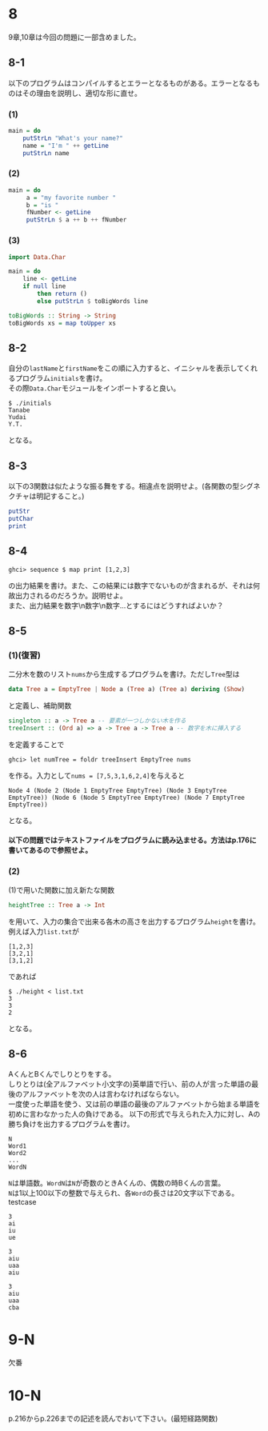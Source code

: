 # 8
9章,10章は今回の問題に一部含めました。
## 8-1
以下のプログラムはコンパイルするとエラーとなるものがある。エラーとなるものはその理由を説明し、適切な形に直せ。
### (1)
```haskell
main = do
    putStrLn "What's your name?"
    name = "I'm " ++ getLine
    putStrLn name
```
### (2)
```haskell
main = do
     a = "my favorite number "
     b = "is "
     fNumber <- getLine
     putStrLn $ a ++ b ++ fNumber
```
### (3)
```haskell
import Data.Char

main = do
    line <- getLine
    if null line
        then return ()
        else putStrLn $ toBigWords line

toBigWords :: String -> String
toBigWords xs = map toUpper xs
```
## 8-2
自分の`lastName`と`firstName`をこの順に入力すると、イニシャルを表示してくれるプログラム`initials`を書け。  
その際`Data.Char`モジュールをインポートすると良い。  
```
$ ./initials
Tanabe
Yudai
Y.T.
```
となる。
## 8-3
以下の3関数は似たような振る舞をする。相違点を説明せよ。(各関数の型シグネクチャは明記すること。)
```haskell
putStr
putChar
print
```
## 8-4
```
ghci> sequence $ map print [1,2,3]
```
の出力結果を書け。また、この結果には数字でないものが含まれるが、それは何故出力されるのだろうか。説明せよ。  
また、出力結果を数字\n数字\n数字...とするにはどうすればよいか？
## 8-5
### (1)(復習)
二分木を数のリスト`nums`から生成するプログラムを書け。ただし`Tree`型は
```haskell
data Tree a = EmptyTree | Node a (Tree a) (Tree a) deriving (Show)
```
と定義し、補助関数
```haskell
singleton :: a -> Tree a -- 要素が一つしかない木を作る
treeInsert :: (Ord a) => a -> Tree a -> Tree a -- 数字を木に挿入する
```
を定義することで
```
ghci> let numTree = foldr treeInsert EmptyTree nums
```
を作る。入力として`nums = [7,5,3,1,6,2,4]`を与えると
```
Node 4 (Node 2 (Node 1 EmptyTree EmptyTree) (Node 3 EmptyTree EmptyTree)) (Node 6 (Node 5 EmptyTree EmptyTree) (Node 7 EmptyTree EmptyTree))
```
となる。　　
#### 以下の問題ではテキストファイルをプログラムに読み込ませる。方法はp.176に書いてあるので参照せよ。  
### (2)
(1)で用いた関数に加え新たな関数
```haskell
heightTree :: Tree a -> Int
```
を用いて、入力の集合で出来る各木の高さを出力するプログラム`height`を書け。  
例えば入力`list.txt`が
```
[1,2,3]
[3,2,1]
[3,1,2]
```
であれば
```
$ ./height < list.txt
3
3
2
```
となる。
## 8-6
AくんとBくんでしりとりをする。  
しりとりは(全アルファベット小文字の)英単語で行い、前の人が言った単語の最後のアルファベットを次の人は言わなければならない。  
一度使った単語を使う、又は前の単語の最後のアルファベットから始まる単語を初めに言わなかった人の負けである。
以下の形式で与えられた入力に対し、Aの勝ち負けを出力するプログラムを書け。
```
N
Word1
Word2
...
WordN
```
`N`は単語数。`WordN`は`N`が奇数のときAくんの、偶数の時Bくんの言葉。  
`N`は1以上100以下の整数で与えられ、各`Word`の長さは20文字以下である。  
testcase 
```
3
ai
iu
ue

3
aiu
uaa
aiu

3
aiu
uaa
cba

```
# 9-N
欠番
# 10-N
p.216からp.226までの記述を読んでおいて下さい。(最短経路関数)
